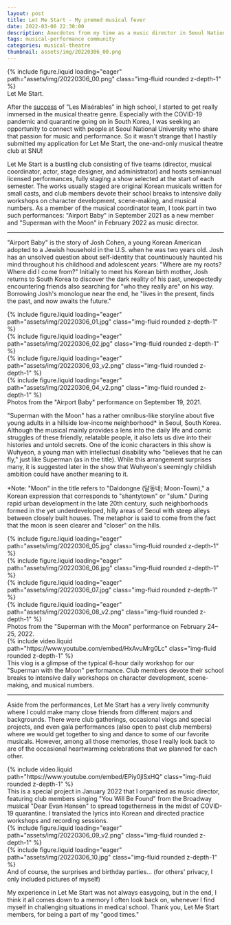 ```yaml
---
layout: post
title: Let Me Start - My premed musical fever
date: 2022-03-06 22:30:00
description: Anecdotes from my time as a music director in Seoul National University's musical theatre club
tags: musical-performance community
categories: musical-theatre
thumbnail: assets/img/20220306_00.png
---
```


<div class="row mt-3">
    <div class="col-sm mt-3 mt-md-0">
    </div>
    <div class="col-sm mt-3 mt-md-0">
        {% include figure.liquid loading="eager" path="assets/img/20220306_00.png" class="img-fluid rounded z-depth-1" %}
    </div>
    <div class="col-sm mt-3 mt-md-0">
    </div>
</div>
<div class="caption">
    Let Me Start.
</div>

After the [success](/blog/2019/let-theatre-bloom/) of "Les Misérables" in high school, I started to get really immersed in the musical theatre genre. Especially with the COVID-19 pandemic and quarantine going on in South Korea, I was seeking an opportunity to connect with people at Seoul National University who share that passion for music and performance. So it wasn't strange that I hastily submitted my application for Let Me Start, the one-and-only musical theatre club at SNU!

Let Me Start is a bustling club consisting of five teams (director, musical coordinator, actor, stage designer, and administrator) and hosts semiannual licensed performances, fully staging a show selected at the start of each semester. The works usually staged are original Korean musicals written for small casts, and club members devote their school breaks to intensive daily workshops on character development, scene-making, and musical numbers. As a member of the musical coordinator team, I took part in two such performances: "Airport Baby" in September 2021 as a new member and "Superman with the Moon" in February 2022 as music director.

-----

"Airport Baby" is the story of Josh Cohen, a young Korean American adopted to a Jewish household in the U.S. when he was two years old. Josh has an unsolved question about self-identity that countinuously haunted his mind throughout his childhood and adolescent years: "Where are my roots? Where did I come from?" Initially to meet his Korean birth mother, Josh returns to South Korea to discover the dark reality of his past, unexpectedly encountering friends also searching for "who they really are" on his way. Borrowing Josh's monologue near the end, he "lives in the present, finds the past, and now awaits the future."

<div class="row justify-content-sm-center mt-3">
    <div class="col-sm-4 mt-3 mt-md-0">
        {% include figure.liquid loading="eager" path="assets/img/20220306_01.jpg" class="img-fluid rounded z-depth-1" %}
    </div>
    <div class="col-sm-5 mt-3 mt-md-0">
        {% include figure.liquid loading="eager" path="assets/img/20220306_02.jpg" class="img-fluid rounded z-depth-1" %}
    </div>
</div>
<div class="row mt-3">
    <div class="col-sm-3 mt-3 mt-md-0">
    </div>
    <div class="col-sm-3 mt-3 mt-md-0">
        {% include figure.liquid loading="eager" path="assets/img/20220306_03_v2.png" class="img-fluid rounded z-depth-1" %}
    </div>
    <div class="col-sm-3 mt-3 mt-md-0">
        {% include figure.liquid loading="eager" path="assets/img/20220306_04_v2.png" class="img-fluid rounded z-depth-1" %}
    </div>
    <div class="col-sm-3 mt-3 mt-md-0">
    </div>
</div>
<div class="caption">
    Photos from the "Airport Baby" performance on September 19, 2021.
</div>

"Superman with the Moon" has a rather omnibus-like storyline about five young adults in a hillside low-income neighborhood* in Seoul, South Korea. Although the musical mainly provides a lens into the daily life and comic struggles of these friendly, relatable people, it also lets us dive into their histories and untold secrets. One of the iconic characters in this show is Wuhyeon, a young man with intellectual disability who "believes that he can fly," just like Superman (as in the title). While this arrangement surprises many, it is suggested later in the show that Wuhyeon's seemingly childish ambition could have another meaning to it.

*Note: "Moon" in the title refers to "Daldongne (달동네; Moon-Town)," a Korean expression that corresponds to "shantytown" or "slum." During rapid urban development in the late 20th century, such neighborhoods formed in the yet underdeveloped, hilly areas of Seoul with steep alleys between closely built houses. The metaphor is said to come from the fact that the moon is seen clearer and "closer" on the hills.

<div class="row mt-3">
    <div class="col-sm-2 mt-3 mt-md-0">
    </div>
    <div class="col-sm-4 mt-3 mt-md-0">
        {% include figure.liquid loading="eager" path="assets/img/20220306_05.jpg" class="img-fluid rounded z-depth-1" %}
    </div>
    <div class="col-sm-4 mt-3 mt-md-0">
        {% include figure.liquid loading="eager" path="assets/img/20220306_06.jpg" class="img-fluid rounded z-depth-1" %}
    </div>
    <div class="col-sm-2 mt-3 mt-md-0">
    </div>
</div>
<div class="row mt-3">
    <div class="col-sm-2 mt-3 mt-md-0">
    </div>
    <div class="col-sm-5 mt-3 mt-md-0">
        {% include figure.liquid loading="eager" path="assets/img/20220306_07.jpg" class="img-fluid rounded z-depth-1" %}
    </div>
    <div class="col-sm-3 mt-3 mt-md-0">
        {% include figure.liquid loading="eager" path="assets/img/20220306_08_v2.png" class="img-fluid rounded z-depth-1" %}
    </div>
    <div class="col-sm-2 mt-3 mt-md-0">
    </div>
</div>
<div class="caption">
    Photos from the "Superman with the Moon" performance on February 24–25, 2022.
</div>

<div class="row mt-3">
    <div class="col-sm-4 mt-3 mt-md-0">
    </div>
    <div class="col-sm-4 mt-3 mt-md-0">
        {% include video.liquid path="https://www.youtube.com/embed/HxAvuMrg0Lc" class="img-fluid rounded z-depth-1" %}
    </div>
    <div class="col-sm-4 mt-3 mt-md-0">
    </div>
</div>
<div class="caption">
    This vlog is a glimpse of the typical 6-hour daily workshop for our "Superman with the Moon" performance. Club members devote their school breaks to intensive daily workshops on character development, scene-making, and musical numbers.
</div>

-----

Aside from the performances, Let Me Start has a very lively community where I could make many close friends from different majors and backgrounds. There were club gatherings, occasional vlogs and special projects, and even gala performances (also open to past club members) where we would get together to sing and dance to some of our favorite musicals. However, among all those memories, those I really look back to are of the occasional heartwarming celebrations that we planned for each other.

<div class="row mt-3">
    <div class="col-sm-4 mt-3 mt-md-0">
    </div>
    <div class="col-sm-4 mt-3 mt-md-0">
        {% include video.liquid path="https://www.youtube.com/embed/EPiy0jlSxHQ" class="img-fluid rounded z-depth-1" %}
    </div>
    <div class="col-sm-4 mt-3 mt-md-0">
    </div>
</div>
<div class="caption">
    This is a special project in January 2022 that I organized as music director, featuring club members singing "You Will Be Found" from the Broadway musical "Dear Evan Hansen" to spread togetherness in the midst of COVID-19 quarantine. I translated the lyrics into Korean and directed practice workshops and recording sessions.
</div>
<div class="row justify-content-sm-center mt-3">
    <div class="col-sm-4 mt-3 mt-md-0">
        {% include figure.liquid loading="eager" path="assets/img/20220306_09_v2.png" class="img-fluid rounded z-depth-1" %}
    </div>
    <div class="col-sm-5 mt-3 mt-md-0">
        {% include figure.liquid loading="eager" path="assets/img/20220306_10.jpg" class="img-fluid rounded z-depth-1" %}
    </div>
</div>
<div class="caption">
    And of course, the surprises and birthday parties... (for others' privacy, I only included pictures of myself)
</div>

My experience in Let Me Start was not always easygoing, but in the end, I think it all comes down to a memory I often look back on, whenever I find myself in challenging situations in medical school. Thank you, Let Me Start members, for being a part of my "good times."